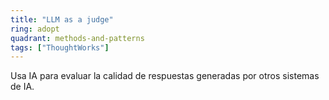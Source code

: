 ```yaml
---
title: "LLM as a judge"
ring: adopt
quadrant: methods-and-patterns
tags: ["ThoughtWorks"]
---
```


Usa IA para evaluar la calidad de respuestas generadas por otros sistemas de IA.

